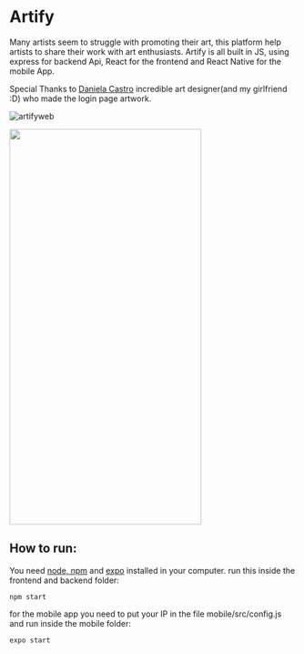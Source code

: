 # Artify
Many artists seem to struggle with promoting their art, this platform help artists to share their work with art enthusiasts. Artify is all built in JS, using express for backend Api, React for the frontend and React Native for the mobile App.

Special Thanks to [Daniela Castro](https://www.behance.net/danicastro) incredible art designer(and my girlfriend :D) who made the login page artwork.

![artifyweb](https://raw.githubusercontent.com/carlosfrodrigues/Artify/master/github/artifyusing.gif)

<img src="https://raw.githubusercontent.com/carlosfrodrigues/Artify/master/github/artifyappflow.gif" width="337px" height="694px"/>

## How to run:
You need [node, npm](https://nodejs.org/en/) and [expo](https://expo.io/) installed in your computer.
run this inside the frontend and backend folder:
``` 
npm start
```

for the mobile app you need to put your IP in the file mobile/src/config.js and run inside the mobile folder:
``` 
expo start
```
